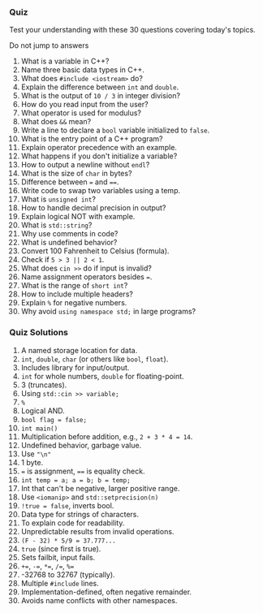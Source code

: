 
### Quiz
Test your understanding with these 30 questions covering today's topics.

Do not jump to answers

1. What is a variable in C++?  
2. Name three basic data types in C++.  
3. What does `#include <iostream>` do?  
4. Explain the difference between `int` and `double`.  
5. What is the output of `10 / 3` in integer division?  
6. How do you read input from the user?  
7. What operator is used for modulus?  
8. What does `&&` mean?  
9. Write a line to declare a `bool` variable initialized to `false`.  
10. What is the entry point of a C++ program?  
11. Explain operator precedence with an example.  
12. What happens if you don't initialize a variable?  
13. How to output a newline without `endl`?  
14. What is the size of `char` in bytes?  
15. Difference between `=` and `==`.  
16. Write code to swap two variables using a temp.  
17. What is `unsigned int`?  
18. How to handle decimal precision in output?  
19. Explain logical NOT with example.  
20. What is `std::string`?  
21. Why use comments in code?  
22. What is undefined behavior?  
23. Convert 100 Fahrenheit to Celsius (formula).  
24. Check if `5 > 3 || 2 < 1`.  
25. What does `cin >>` do if input is invalid?  
26. Name assignment operators besides `=`.  
27. What is the range of `short int`?  
28. How to include multiple headers?  
29. Explain `%` for negative numbers.  
30. Why avoid `using namespace std;` in large programs?


### Quiz Solutions
1. A named storage location for data.  
2. `int`, `double`, `char` (or others like `bool`, `float`).  
3. Includes library for input/output.  
4. `int` for whole numbers, `double` for floating-point.  
5. 3 (truncates).  
6. Using `std::cin >> variable;`  
7. `%`  
8. Logical AND.  
9. `bool flag = false;`  
10. `int main()`  
11. Multiplication before addition, e.g., `2 + 3 * 4 = 14`.  
12. Undefined behavior, garbage value.  
13. Use `"\n"`  
14. 1 byte.  
15. `=` is assignment, `==` is equality check.  
16. `int temp = a; a = b; b = temp;`  
17. Int that can't be negative, larger positive range.  
18. Use `<iomanip>` and `std::setprecision(n)`  
19. `!true = false`, inverts bool.  
20. Data type for strings of characters.  
21. To explain code for readability.  
22. Unpredictable results from invalid operations.  
23. `(F - 32) * 5/9 = 37.777...`  
24. `true` (since first is true).  
25. Sets failbit, input fails.  
26. `+=`, `-=`, `*=`, `/=`, `%=`  
27. -32768 to 32767 (typically).  
28. Multiple `#include` lines.  
29. Implementation-defined, often negative remainder.  
30. Avoids name conflicts with other namespaces.
